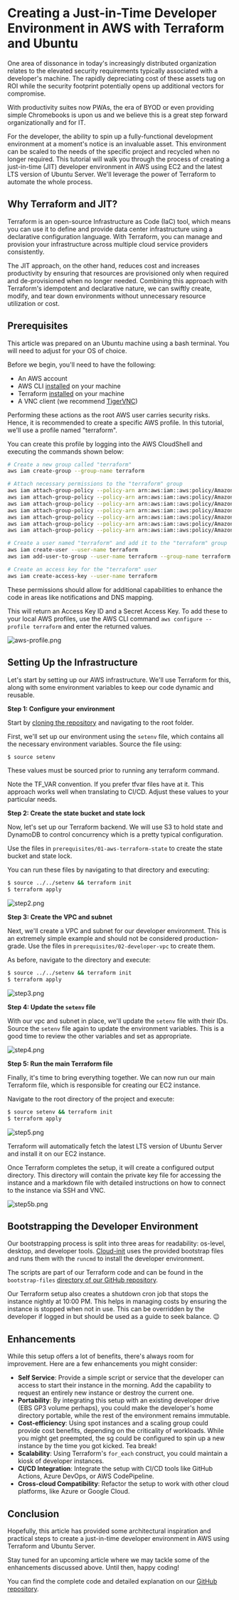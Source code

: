 # Creating a Just-in-Time Developer Environment in AWS with Terraform and Ubuntu

One area of dissonance in today's increasingly distributed organization relates to the elevated security requirements typically associated with a developer's machine. The rapidly depreciating cost of these assets tug on ROI while the security footprint potentially opens up additional vectors for compromise.

With productivity suites now PWAs, the era of BYOD or even providing simple Chromebooks is upon us and we believe this is a great step forward organizationally and for IT. 

For the developer, the ability to spin up a fully-functional development environment at a moment's notice is an invaluable asset. This environment can be scaled to the needs of the specific project and recycled when no longer required. This tutorial will walk you through the process of creating a just-in-time (JIT) developer environment in AWS using EC2 and the latest LTS version of Ubuntu Server. We'll leverage the power of Terraform to automate the whole process.

## Why Terraform and JIT?

Terraform is an open-source Infrastructure as Code (IaC) tool, which means you can use it to define and provide data center infrastructure using a declarative configuration language. With Terraform, you can manage and provision your infrastructure across multiple cloud service providers consistently.

The JIT approach, on the other hand, reduces cost and increases productivity by ensuring that resources are provisioned only when required and de-provisioned when no longer needed. Combining this approach with Terraform's idempotent and declarative nature, we can swiftly create, modify, and tear down environments without unnecessary resource utilization or cost.

## Prerequisites

This article was prepared on an Ubuntu machine using a bash terminal. You will need to adjust for your OS of choice.   

Before we begin, you'll need to have the following:

- An AWS account
- AWS CLI [installed](https://docs.aws.amazon.com/cli/latest/userguide/getting-started-install.html) on your machine
- Terraform [installed](https://developer.hashicorp.com/terraform/tutorials/aws-get-started/install-cli) on your machine
- A VNC client (we recommend [TigerVNC](https://tigervnc.org/))

Performing these actions as the root AWS user carries security risks. Hence, it is recommended to create a specific AWS profile. In this tutorial, we'll use a profile named "terraform". 

You can create this profile by logging into the AWS CloudShell and executing the commands shown below:

```bash
# Create a new group called "terraform"
aws iam create-group --group-name terraform

# Attach necessary permissions to the "terraform" group
aws iam attach-group-policy --policy-arn arn:aws:iam::aws:policy/AmazonEC2FullAccess --group-name terraform
aws iam attach-group-policy --policy-arn arn:aws:iam::aws:policy/AmazonRoute53FullAccess --group-name terraform
aws iam attach-group-policy --policy-arn arn:aws:iam::aws:policy/AmazonS3FullAccess --group-name terraform
aws iam attach-group-policy --policy-arn arn:aws:iam::aws:policy/AmazonVPCFullAccess --group-name terraform
aws iam attach-group-policy --policy-arn arn:aws:iam::aws:policy/AmazonSQSFullAccess --group-name terraform
aws iam attach-group-policy --policy-arn arn:aws:iam::aws:policy/AmazonEventBridgeFullAccess --group-name terraform
aws iam attach-group-policy --policy-arn arn:aws:iam::aws:policy/AmazonDynamoDBFullAccess  --group-name terraform

# Create a user named "terraform" and add it to the "terraform" group
aws iam create-user --user-name terraform
aws iam add-user-to-group --user-name terraform --group-name terraform

# Create an access key for the "terraform" user
aws iam create-access-key --user-name terraform
```

These permissions should allow for additional capabilities to enhance the code in areas like notifications and DNS mapping.

This will return an Access Key ID and a Secret Access Key. To add these to your local AWS profiles, use the AWS CLI command `aws configure --profile terraform` and enter the returned values.

![aws-profile.png](https://github.com/terry-richards/jit-developer/assets/141377286/ad96c982-6a01-4efc-9f2f-cfcb56c3e30b "Creating the Terraform profile from the cli.")

## Setting Up the Infrastructure

Let's start by setting up our AWS infrastructure. We'll use Terraform for this, along with some environment variables to keep our code dynamic and reusable.

**Step 1: Configure your environment**

Start by [cloning the repository](https://github.com/terry-richards/jit-developer) and navigating to the root folder. 

First, we'll set up our environment using the `setenv` file, which contains all the necessary environment variables. Source the file using:
```bash
$ source setenv
```

These values must be sourced prior to running any terraform command.

Note the TF_VAR convention.  If you prefer tfvar files have at it. This approach works well when translating to CI/CD. Adjust these values to your particular needs.

**Step 2: Create the state bucket and state lock**

Now, let's set up our Terraform backend. We will use S3 to hold state and DynamoDB to control concurrency which is a pretty typical configuration.

Use the files in `prerequisites/01-aws-terraform-state` to create the state bucket and state lock.

You can run these files by navigating to that directory and executing:
```bash
$ source ../../setenv && terraform init
$ terraform apply
```

![step2.png](https://github.com/terry-richards/jit-developer/assets/141377286/57f396b6-1ab1-4b8e-80da-7cc15a5bcece "S3 bucket and DynamoDB table successfully created.")

**Step 3: Create the VPC and subnet**

Next, we'll create a VPC and subnet for our developer environment. This is an extremely simple example and should not be considered production-grade. Use the files in `prerequisites/02-developer-vpc` to create them.

As before, navigate to the directory and execute:
```bash
$ source ../../setenv && terraform init
$ terraform apply
```

![step3.png](https://github.com/terry-richards/jit-developer/assets/141377286/9c5fec99-68a5-4d14-a357-322644a836e2 "VPC and subnet creation")

**Step 4: Update the `setenv` file**

With our vpc and subnet in place, we'll update the `setenv` file with their IDs. Source the `setenv` file again to update the environment variables.  This is a good time to review the other variables and set as appropriate. 

![step4.png](https://github.com/terry-richards/jit-developer/assets/141377286/f7c96a9e-40e5-47c4-b8c4-63dcf2046d05 "Update your configuration")

**Step 5: Run the main Terraform file**

Finally, it's time to bring everything together. We can now run our main Terraform file, which is responsible for creating our EC2 instance.

Navigate to the root directory of the project and execute:
```bash
$ source setenv && terraform init
$ terraform apply
```

![step5.png](https://github.com/terry-richards/jit-developer/assets/141377286/b25fb3b7-b557-46e9-818d-5d9c2b307e91 "EC2 instance created!")

Terraform will automatically fetch the latest LTS version of Ubuntu Server and install it on our EC2 instance.

Once Terraform completes the setup, it will create a configured output directory. This directory will contain the private key file for accessing the instance and a markdown file with detailed instructions on how to connect to the instance via SSH and VNC.

![step5b.png](https://github.com/terry-richards/jit-developer/assets/141377286/5d8ce195-104b-468d-aca6-6f5d4f263b98 "Markdown file containing instance details and connection instructions")

## Bootstrapping the Developer Environment

Our bootstrapping process is split into three areas for readability: os-level, desktop, and developer tools. [Cloud-init](https://cloud-init.io/) uses the provided bootstrap files and runs them with the `runcmd` to install the developer environment.

The scripts are part of our Terraform code and can be found in the `bootstrap-files` [directory of our GitHub repository](https://github.com/terry-richards/jit-developer/tree/main/bootstrap-files).

Our Terraform setup also creates a shutdown cron job that stops the instance nightly at 10:00 PM. This helps in managing costs by ensuring the instance is stopped when not in use.  This can be overridden by the developer if logged in but should be used as a guide to seek balance. 😉

## Enhancements

While this setup offers a lot of benefits, there's always room for improvement. Here are a few enhancements you might consider:

- **Self Service**: Provide a simple script or service that the developer can access to start their instance in the morning.  Add the capability to request an entirely new instance or destroy the current one.
- **Portability**: By integrating this setup with an existing developer drive (EBS GP3 volume perhaps), you could make the developer's home directory portable, while the rest of the environment remains immutable.
- **Cost-efficiency**: Using spot instances and a scaling group could provide cost benefits, depending on the criticality of workloads.  While you might get preempted, the sg could be configured to spin up a new instance by the time you got kicked.  Tea break!
- **Scalability**: Using Terraform's `for_each` construct, you could maintain a kiosk of developer instances.
- **CI/CD Integration**: Integrate the setup with CI/CD tools like GitHub Actions, Azure DevOps, or AWS CodePipeline.
- **Cross-cloud Compatibility**: Refactor the setup to work with other cloud platforms, like Azure or Google Cloud.

## Conclusion

Hopefully, this article has provided some architectural inspiration and practical steps to create a just-in-time developer environment in AWS using Terraform and Ubuntu Server. 

Stay tuned for an upcoming article where we may tackle some of the enhancements discussed above. Until then, happy coding!

You can find the complete code and detailed explanation on our [GitHub repository](https://github.com/terry-richards/jit-developer).
